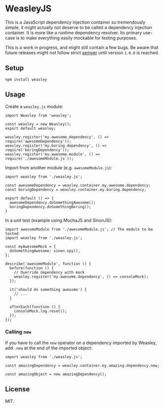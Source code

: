 WeasleyJS
=================================================================================================

This is a JavaScript dependency injection container so tremendously simple, it might actually not
deserve to be called a dependency injection container. It is more like a runtime dependency resolver.
Its primary use-case is to make everything easily mockable for testing purposes. 

This is a work in progress, and might still contain a few bugs. Be aware that future releases might
not follow strict [semver](http://semver.org/) until version `1.0.0` is reached.


## Setup

```
npm install weasley
```


## Usage

Create a `weasley.js` module:

```
import Weasley from 'weasley';

const weasley = new Weasley();
export default weasley;

weasley.register('my.awesome.dependency', () => require('awesomeDependency'));
weasley.register('my.boring.dependency', () => require('boringDependency'));
weasley.register('my.awesome.module', () => require('./awesomeModule.js'));
```

Import from another module (e.g. `awesomeModule.js`):

```
import weasley from './weasley.js';

const awesomeDependency = weasley.container.my.awesome.dependency;
const boringDependency = weasley.container.my.boring.dependency;

export default () => {
  awesomeDependency.doSomethingAwesome();
  boringDependency.doSomethingBoring();
}
```

In a unit test (example using MochaJS and SinonJS):

```
import awesomeModule from './awesomeModule.js'; // The module to be tested
import weasley from './weasley.js';

const myAwesomeMock = {
  doSomethingAwesome: sinon.spy(),
};

describe('awesomeModule', function () {
  before(function () {
    // Override dependency with mock
    weasley.register('my.awesome.dependency', () => consoleMock);
  });

  it('should do something awesome') {
    // ...
  } 

  afterEach(function () {
    consoleMock.log.reset();
  });
});
```

### Calling `new`

If you have to call the `new` operator on a dependency imported by Weasley, add `.new` at the end
of the imported object:

```
import weasley from './weasley.js';

const amazingDependency = weasley.container.my.amazing.dependency.new;

const amazingObject = new amazingDependency();
```


## License

MIT.
